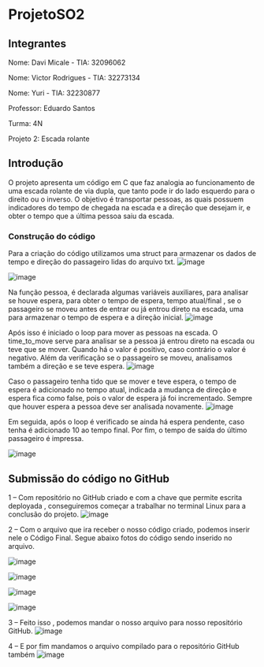 # ProjetoSO2

## Integrantes

Nome: Davi Micale - TIA: 32096062

Nome: Victor Rodrigues - TIA: 32273134

Nome: Yuri - TIA: 32230877

Professor: Eduardo Santos

Turma: 4N

Projeto 2: Escada rolante

## Introdução

O projeto apresenta um código em C que faz analogia ao funcionamento de uma escada rolante de via dupla, que tanto pode ir do lado esquerdo para o direito ou o inverso. O objetivo é  transportar pessoas, as quais possuem indicadores do tempo de chegada na escada e a direção que desejam ir, e obter o tempo que a última pessoa saiu da escada.

### Construção do código

Para a criação do código utilizamos uma struct para armazenar os dados de tempo e direção do passageiro lidas do arquivo txt.
 ![image](https://github.com/VictorMack/ProjetoSO2/assets/62074503/dfb1d561-ef1c-4d16-b9b4-4421e5fbd415)

![image](https://github.com/VictorMack/ProjetoSO2/assets/62074503/d5863698-8fd0-4ae0-9d27-18b7a52bdaa6)

Na função pessoa, é declarada algumas variáveis auxiliares, para analisar se houve espera, para obter o tempo de espera, tempo atual/final , se o passageiro se moveu antes de entrar ou já entrou direto na escada, uma para armazenar o tempo de espera e a direção inicial.
![image](https://github.com/VictorMack/ProjetoSO2/assets/62074503/11d894c0-c577-483c-ad89-e8730fb74f35)

Após isso é iniciado o loop para mover as pessoas na escada. O time_to_move serve para analisar se a pessoa já entrou direto na escada ou teve que se mover. Quando há o valor é positivo, caso contrário o valor é negativo. Além da verificação se o passageiro se moveu, analisamos também a direção e se teve espera.
![image](https://github.com/VictorMack/ProjetoSO2/assets/62074503/49e176f1-f9cb-4177-bdee-b24b371d97fc)

Caso o passageiro tenha tido que se mover e teve espera, o tempo de espera é adicionado no tempo atual, indicada a mudança de direção e espera fica como false, pois o valor de espera já foi incrementado. Sempre que houver espera a pessoa deve ser analisada novamente.
![image](https://github.com/VictorMack/ProjetoSO2/assets/62074503/9863787c-5ddf-4c88-93d4-052b1af4c9a8)

Em seguida, após o loop é verificado se ainda há espera pendente, caso tenha é adicionado 10 ao tempo final. Por fim, o tempo de saída do último passageiro é impressa.

![image](https://github.com/VictorMack/ProjetoSO2/assets/62074503/a07b2c53-3780-419f-b891-4121d2595b8f)

## Submissão do código no GitHub

1 – Com repositório no GitHub criado e com a chave que permite escrita deployada , conseguiremos começar a trabalhar no terminal Linux para a conclusão do projeto.
![image](https://github.com/VictorMack/ProjetoSO2/assets/62074503/817adde4-7ee8-4205-8ccf-48093b599d1c)

2 – Com o arquivo que ira receber o nosso código criado, podemos inserir nele o Código Final. Segue abaixo fotos do código sendo inserido no arquivo.

![image](https://github.com/VictorMack/ProjetoSO2/assets/62074503/97a1573b-0bcd-45f2-8325-9ae62f82f4fb)

![image](https://github.com/VictorMack/ProjetoSO2/assets/62074503/17ebd040-e890-406e-96a5-6d43c5709a08)

![image](https://github.com/VictorMack/ProjetoSO2/assets/62074503/2430c859-63f1-4eb1-ad6f-ff4e88fd219d)

![image](https://github.com/VictorMack/ProjetoSO2/assets/62074503/3295508f-ad1c-4587-b6b0-1d9b5599a97a)

3 – Feito isso , podemos mandar o nosso arquivo para nosso repositório GitHub.
![image](https://github.com/VictorMack/ProjetoSO2/assets/62074503/1e36c55a-fc87-4d65-97eb-dd67b7a843c7)

4 – E por fim mandamos o arquivo compilado para o repositório GitHub também
![image](https://github.com/VictorMack/ProjetoSO2/assets/62074503/adb97d45-eae1-40fc-8a80-2bbdb1a371b4)

